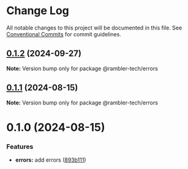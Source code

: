 # Change Log

All notable changes to this project will be documented in this file.
See [Conventional Commits](https://conventionalcommits.org) for commit guidelines.

## [0.1.2](https://github.com/rambler-digital-solutions/rambler-common/compare/@rambler-tech/errors@0.1.1...@rambler-tech/errors@0.1.2) (2024-09-27)

**Note:** Version bump only for package @rambler-tech/errors

## [0.1.1](https://github.com/rambler-digital-solutions/rambler-common/compare/@rambler-tech/errors@0.1.0...@rambler-tech/errors@0.1.1) (2024-08-15)

**Note:** Version bump only for package @rambler-tech/errors

# 0.1.0 (2024-08-15)

### Features

- **errors:** add errors ([893b111](https://github.com/rambler-digital-solutions/rambler-common/commit/893b1116ad518e96388d5fb70284643ba56136f1))
